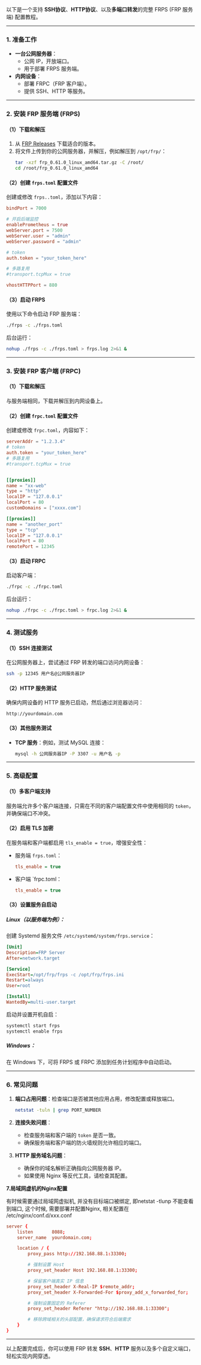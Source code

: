 以下是一个支持 **SSH协议**、**HTTP协议**、以及**多端口转发**的完整 FRPS (FRP 服务端) 配置教程。

---

### 1. 准备工作
- **一台公网服务器**：
  - 公网 IP，开放端口。
  - 用于部署 FRPS 服务端。
- **内网设备**：
  - 部署 FRPC（FRP 客户端）。
  - 提供 SSH、HTTP 等服务。

---

### 2. 安装 FRP 服务端 (FRPS)
#### （1）下载和解压
1. 从 [FRP Releases](https://github.com/fatedier/frp/releases) 下载适合的版本。
2. 将文件上传到你的公网服务器，并解压，例如解压到 `/opt/frp/`：
   ```bash
   tar -xzf frp_0.61.0_linux_amd64.tar.gz -C /root/
   cd /root/frp_0.61.0_linux_amd64
   ```

#### （2）创建 `frps.toml` 配置文件
创建或修改 `frps..toml`，添加以下内容：

```toml
bindPort = 7000

# 开启后端监控
enablePrometheus = true
webServer.port = 7500
webServer.user = "admin"
webServer.password = "admin"

# token
auth.token = "your_token_here"

# 多路复用
#transport.tcpMux = true

vhostHTTPPort = 880


```

#### （3）启动 FRPS
使用以下命令启动 FRP 服务端：
```bash
./frps -c ./frps.toml
```
后台运行：
```bash
nohup ./frps -c ./frps.toml > frps.log 2>&1 &
```

---

### 3. 安装 FRP 客户端 (FRPC)
#### （1）下载和解压
与服务端相同，下载并解压到内网设备上。

#### （2）创建 `frpc.toml` 配置文件
创建或修改 `frpc.toml`，内容如下：

```toml
serverAddr = "1.2.3.4"
# token
auth.token = "your_token_here"
# 多路复用
#transport.tcpMux = true


[[proxies]]
name = "xx-web"
type = "http"
localIP = "127.0.0.1"
localPort = 80
customDomains = ["xxxx.com"]

[[proxies]]
name = "another_port"
type = "tcp"
localIP = "127.0.0.1"
localPort = 80
remotePort = 12345

```

#### （3）启动 FRPC
启动客户端：
```bash
./frpc -c ./frpc.toml
```
后台运行：
```bash
nohup ./frpc -c ./frpc.toml > frpc.log 2>&1 &
```

---

### 4. 测试服务
#### （1）SSH 连接测试
在公网服务器上，尝试通过 FRP 转发的端口访问内网设备：
```bash
ssh -p 12345 用户名@公网服务器IP
```

#### （2）HTTP 服务测试
确保内网设备的 HTTP 服务已启动，然后通过浏览器访问：
```
http://yourdomain.com
```

#### （3）其他服务测试
- **TCP 服务**：例如，测试 MySQL 连接：
  
  ```bash
  mysql -h 公网服务器IP -P 3307 -u 用户名 -p
  ```

---

### 5. 高级配置
#### （1）多客户端支持
服务端允许多个客户端连接，只需在不同的客户端配置文件中使用相同的 `token`，并确保端口不冲突。

#### （2）启用 TLS 加密
在服务端和客户端都启用 `tls_enable = true`，增强安全性：
- 服务端 `frps.toml`：
  ```ini
  tls_enable = true
  ```
- 客户端 `frpc.toml：
  ```ini
  tls_enable = true
  ```

#### （3）设置服务自启动
##### Linux（以服务端为例）：
创建 Systemd 服务文件 `/etc/systemd/system/frps.service`：
```ini
[Unit]
Description=FRP Server
After=network.target

[Service]
ExecStart=/opt/frp/frps -c /opt/frp/frps.ini
Restart=always
User=root

[Install]
WantedBy=multi-user.target
```
启动并设置开机自启：
```bash
systemctl start frps
systemctl enable frps
```

##### Windows：
在 Windows 下，可将 FRPS 或 FRPC 添加到任务计划程序中自动启动。

---

### 6. 常见问题

1. **端口占用问题**：检查端口是否被其他应用占用，修改配置或释放端口。

   ```bash
   netstat -tuln | grep PORT_NUMBER
   ```

2. **连接失败问题**：

   - 检查服务端和客户端的 `token` 是否一致。
   - 确保服务端和客户端的防火墙规则允许相应的端口。

3. **HTTP 服务域名问题**：

   - 确保你的域名解析正确指向公网服务器 IP。
   - 如果使用 Nginx 等反代工具，请检查其配置。

**7.局域网虚机的Nginx配置**

有时候需要通过局域网虚拟机, 并没有目标端口被绑定, 即netstat -tlunp 不能查看到端口, 这个时候, 需要部署并配置Nginx, 相关配置在 /etc/nginx/conf.d/xxx.conf

```toml
server {
    listen       8088;
    server_name  yourdomain.com;

    location / {
        proxy_pass http://192.168.88.1:33300;

        # 强制设置 Host
        proxy_set_header Host 192.168.88.1:33300;

        # 保留客户端真实 IP 信息
        proxy_set_header X-Real-IP $remote_addr;
        proxy_set_header X-Forwarded-For $proxy_add_x_forwarded_for;

        # 强制设置固定的 Referer
        proxy_set_header Referer "http://192.168.88.1:33300";

        # 移除跨域相关的头部配置，确保请求符合后端需求
    }
}

```



---

以上配置完成后，你可以使用 FRP 转发 **SSH**、**HTTP** 服务以及多个自定义端口，轻松实现内网穿透。


